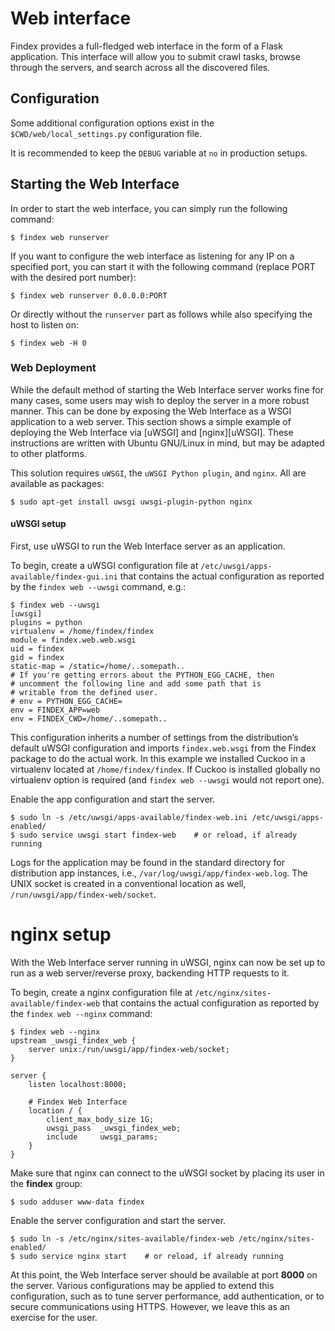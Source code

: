 Web interface
=============

Findex provides a full-fledged web interface in the form of a Flask
application. This interface will allow you to submit crawl tasks, browse
through the servers, and search across all the discovered files.

Configuration
-------------

Some additional configuration options exist in the
`$CWD/web/local_settings.py` configuration file.

It is recommended to keep the `DEBUG` variable at `no` in production
setups.

Starting the Web Interface
--------------------------

In order to start the web interface, you can simply run the following
command:

    $ findex web runserver

If you want to configure the web interface as listening for any IP on a
specified port, you can start it with the following command (replace
PORT with the desired port number):

    $ findex web runserver 0.0.0.0:PORT

Or directly without the `runserver` part as follows while also
specifying the host to listen on:

    $ findex web -H 0

### Web Deployment

While the default method of starting the Web Interface server works fine
for many cases, some users may wish to deploy the server in a more
robust manner. This can be done by exposing the Web Interface as a WSGI
application to a web server. This section shows a simple example of
deploying the Web Interface via [uWSGI] and [nginx][uWSGI]. These
instructions are written with Ubuntu GNU/Linux in mind, but may be
adapted to other platforms.

This solution requires `uWSGI`, the `uWSGI Python plugin`, and `nginx`.
All are available as packages:

    $ sudo apt-get install uwsgi uwsgi-plugin-python nginx

#### uWSGI setup

First, use uWSGI to run the Web Interface server as an application.

To begin, create a uWSGI configuration file at
`/etc/uwsgi/apps-available/findex-gui.ini` that contains the actual
configuration as reported by the `findex web --uwsgi` command, e.g.:

    $ findex web --uwsgi
    [uwsgi]
    plugins = python
    virtualenv = /home/findex/findex
    module = findex.web.web.wsgi
    uid = findex
    gid = findex
    static-map = /static=/home/..somepath..
    # If you're getting errors about the PYTHON_EGG_CACHE, then
    # uncomment the following line and add some path that is
    # writable from the defined user.
    # env = PYTHON_EGG_CACHE=
    env = FINDEX_APP=web
    env = FINDEX_CWD=/home/..somepath..

This configuration inherits a number of settings from the distribution’s
default uWSGI configuration and imports `findex.web.wsgi` from the
Findex package to do the actual work. In this example we installed
Cuckoo in a virtualenv located at `/home/findex/findex`. If Cuckoo is
installed globally no virtualenv option is required (and
`findex web --uwsgi` would not report one).

Enable the app configuration and start the server.

``` {.sourceCode .bash}
$ sudo ln -s /etc/uwsgi/apps-available/findex-web.ini /etc/uwsgi/apps-enabled/
$ sudo service uwsgi start findex-web    # or reload, if already running
```

<div class="admonition note">

Logs for the application may be found in the standard directory for
distribution app instances, i.e., `/var/log/uwsgi/app/findex-web.log`.
The UNIX socket is created in a conventional location as well,
`/run/uwsgi/app/findex-web/socket`.

</div>

nginx setup
===========

With the Web Interface server running in uWSGI, nginx can now be set up
to run as a web server/reverse proxy, backending HTTP requests to it.

To begin, create a nginx configuration file at
`/etc/nginx/sites-available/findex-web` that contains the actual
configuration as reported by the `findex web --nginx` command:

    $ findex web --nginx
    upstream _uwsgi_findex_web {
        server unix:/run/uwsgi/app/findex-web/socket;
    }

    server {
        listen localhost:8000;

        # Findex Web Interface
        location / {
            client_max_body_size 1G;
            uwsgi_pass  _uwsgi_findex_web;
            include     uwsgi_params;
        }
    }

Make sure that nginx can connect to the uWSGI socket by placing its user
in the **findex** group:

    $ sudo adduser www-data findex

Enable the server configuration and start the server.

``` {.sourceCode .bash}
$ sudo ln -s /etc/nginx/sites-available/findex-web /etc/nginx/sites-enabled/
$ sudo service nginx start    # or reload, if already running
```

At this point, the Web Interface server should be available at port
**8000** on the server. Various configurations may be applied to extend
this configuration, such as to tune server performance, add
authentication, or to secure communications using HTTPS. However, we
leave this as an exercise for the user.